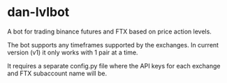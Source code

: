 # dan-lvlbot
A bot for trading binance futures and FTX based on price action levels.

The bot supports any timeframes supported by the exchanges.
In current version (v1) it only works with 1 pair at a time.

It requires a separate config.py file where the API keys for each exchange and FTX subaccount name will be.

